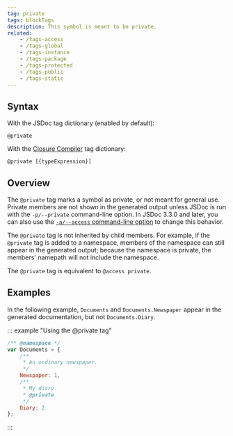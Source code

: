```yaml
---
tag: private
tags: blockTags
description: This symbol is meant to be private.
related:
    - /tags-access
    - /tags-global
    - /tags-instance
    - /tags-package
    - /tags-protected
    - /tags-public
    - /tags-static
---
```


## Syntax

With the JSDoc tag dictionary (enabled by default):

`@private`

With the [Closure Compiler][closure] tag dictionary:

`@private [{typeExpression}]`

[closure]: https://github.com/google/closure-compiler/wiki/Annotating-JavaScript-for-the-Closure-Compiler#jsdoc-tags


## Overview

The `@private` tag marks a symbol as private, or not meant for general use. Private members are not
shown in the generated output unless JSDoc is run with the `-p/--private` command-line option. In
JSDoc 3.3.0 and later, you can also use the [`-a/--access` command-line option][access-option] to
change this behavior.

The `@private` tag is not inherited by child members. For example, if the `@private` tag is added to
a namespace, members of the namespace can still appear in the generated output; because the
namespace is private, the members' namepath will not include the namespace.

The `@private` tag is equivalent to `@access private`.

[access-option]: /about-commandline


## Examples

In the following example, `Documents` and `Documents.Newspaper` appear in the generated
documentation, but not `Documents.Diary`.

::: example "Using the @private tag"

```js
/** @namespace */
var Documents = {
    /**
     * An ordinary newspaper.
     */
    Newspaper: 1,
    /**
     * My diary.
     * @private
     */
    Diary: 2
};
```
:::
